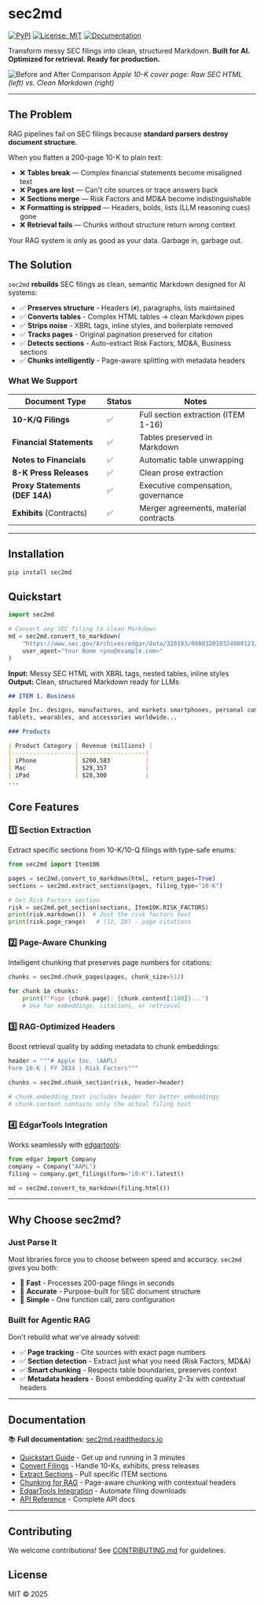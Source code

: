 # sec2md

[![PyPI](https://img.shields.io/pypi/v/sec2md.svg)](https://pypi.org/project/sec2md)
[![License: MIT](https://img.shields.io/badge/License-MIT-yellow.svg)](LICENSE)
[![Documentation](https://img.shields.io/badge/docs-readthedocs-blue.svg)](https://sec2md.readthedocs.io)

Transform messy SEC filings into clean, structured Markdown.
**Built for AI. Optimized for retrieval. Ready for production.**

![Before and After Comparison](comparison.png)
*Apple 10-K cover page: Raw SEC HTML (left) vs. Clean Markdown (right)*

---

## The Problem

RAG pipelines fail on SEC filings because **standard parsers destroy document structure.**

When you flatten a 200-page 10-K to plain text:

- ❌ **Tables break** — Complex financial statements become misaligned text
- ❌ **Pages are lost** — Can't cite sources or trace answers back
- ❌ **Sections merge** — Risk Factors and MD&A become indistinguishable
- ❌ **Formatting is stripped** — Headers, bolds, lists (LLM reasoning cues) gone
- ❌ **Retrieval fails** — Chunks without structure return wrong context

Your RAG system is only as good as your data. Garbage in, garbage out.

## The Solution

`sec2md` **rebuilds** SEC filings as clean, semantic Markdown designed for AI systems:

- ✅ **Preserves structure** - Headers (`#`), paragraphs, lists maintained
- ✅ **Converts tables** - Complex HTML tables → clean Markdown pipes
- ✅ **Strips noise** - XBRL tags, inline styles, and boilerplate removed
- ✅ **Tracks pages** - Original pagination preserved for citation
- ✅ **Detects sections** - Auto-extract Risk Factors, MD&A, Business sections
- ✅ **Chunks intelligently** - Page-aware splitting with metadata headers

### What We Support

| Document Type              | Status | Notes                                |
|----------------------------|--------|--------------------------------------|
| **10-K/Q Filings**         | ✅     | Full section extraction (ITEM 1-16)  |
| **Financial Statements**   | ✅     | Tables preserved in Markdown         |
| **Notes to Financials**    | ✅     | Automatic table unwrapping           |
| **8-K Press Releases**     | ✅     | Clean prose extraction               |
| **Proxy Statements (DEF 14A)** | ✅ | Executive compensation, governance   |
| **Exhibits** (Contracts)   | ✅     | Merger agreements, material contracts|

---

## Installation

```bash
pip install sec2md
```

## Quickstart

```python
import sec2md

# Convert any SEC filing to clean Markdown
md = sec2md.convert_to_markdown(
    "https://www.sec.gov/Archives/edgar/data/320193/000032019324000123/aapl-20240928.htm",
    user_agent="Your Name <you@example.com>"
)
```

**Input:** Messy SEC HTML with XBRL tags, nested tables, inline styles
**Output:** Clean, structured Markdown ready for LLMs

```markdown
## ITEM 1. Business

Apple Inc. designs, manufactures, and markets smartphones, personal computers,
tablets, wearables, and accessories worldwide...

### Products

| Product Category | Revenue (millions) |
|------------------|-------------------|
| iPhone           | $200,583          |
| Mac              | $29,357           |
| iPad             | $28,300           |
...
```

## Core Features

### 1️⃣ Section Extraction
Extract specific sections from 10-K/10-Q filings with type-safe enums:

```python
from sec2md import Item10K

pages = sec2md.convert_to_markdown(html, return_pages=True)
sections = sec2md.extract_sections(pages, filing_type="10-K")

# Get Risk Factors section
risk = sec2md.get_section(sections, Item10K.RISK_FACTORS)
print(risk.markdown())  # Just the risk factors text
print(risk.page_range)   # (12, 28) - page citations
```

### 2️⃣ Page-Aware Chunking
Intelligent chunking that preserves page numbers for citations:

```python
chunks = sec2md.chunk_pages(pages, chunk_size=512)

for chunk in chunks:
    print(f"Page {chunk.page}: {chunk.content[:100]}...")
    # Use for embeddings, citations, or retrieval
```

### 3️⃣ RAG-Optimized Headers
Boost retrieval quality by adding metadata to chunk embeddings:

```python
header = """# Apple Inc. (AAPL)
Form 10-K | FY 2024 | Risk Factors"""

chunks = sec2md.chunk_section(risk, header=header)

# chunk.embedding_text includes header for better embeddings
# chunk.content contains only the actual filing text
```

### 4️⃣ EdgarTools Integration
Works seamlessly with [edgartools](https://github.com/dgunning/edgartools):

```python
from edgar import Company
company = Company("AAPL")
filing = company.get_filings(form="10-K").latest()

md = sec2md.convert_to_markdown(filing.html())
```

---

## Why Choose sec2md?

### Just Parse It
Most libraries force you to choose between speed and accuracy. `sec2md` gives you both:
- 🚀 **Fast** - Processes 200-page filings in seconds
- 🎯 **Accurate** - Purpose-built for SEC document structure
- 🔧 **Simple** - One function call, zero configuration

### Built for Agentic RAG
Don't rebuild what we've already solved:
- ✅ **Page tracking** - Cite sources with exact page numbers
- ✅ **Section detection** - Extract just what you need (Risk Factors, MD&A)
- ✅ **Smart chunking** - Respects table boundaries, preserves context
- ✅ **Metadata headers** - Boost embedding quality 2-3x with contextual headers

---

## Documentation

📚 **Full documentation:** [sec2md.readthedocs.io](https://sec2md.readthedocs.io)

- [Quickstart Guide](https://sec2md.readthedocs.io/quickstart) - Get up and running in 3 minutes
- [Convert Filings](https://sec2md.readthedocs.io/usage/direct-conversion) - Handle 10-Ks, exhibits, press releases
- [Extract Sections](https://sec2md.readthedocs.io/usage/sections) - Pull specific ITEM sections
- [Chunking for RAG](https://sec2md.readthedocs.io/usage/chunking) - Page-aware chunking with contextual headers
- [EdgarTools Integration](https://sec2md.readthedocs.io/usage/edgartools) - Automate filing downloads
- [API Reference](https://sec2md.readthedocs.io/api/convert_to_markdown) - Complete API docs

---

## Contributing

We welcome contributions! See [CONTRIBUTING.md](CONTRIBUTING.md) for guidelines.

## License

MIT © 2025
